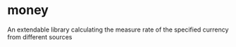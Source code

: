 # money
An extendable library calculating the measure rate of the specified currency from different sources
